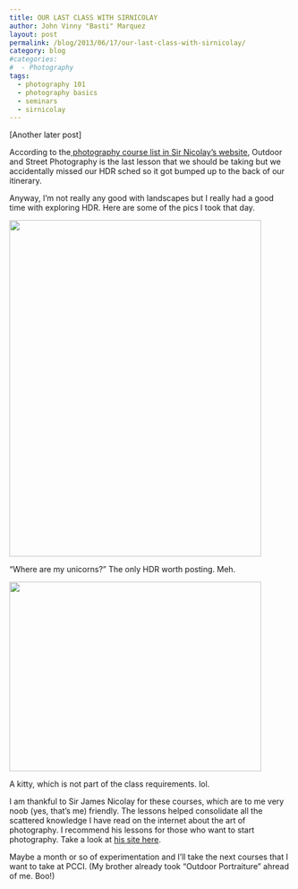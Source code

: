 ```yaml
---
title: OUR LAST CLASS WITH SIRNICOLAY
author: John Vinny "Basti" Marquez
layout: post
permalink: /blog/2013/06/17/our-last-class-with-sirnicolay/
category: blog
#categories:
#  - Photography
tags:
  - photography 101
  - photography basics
  - seminars
  - sirnicolay
---
```

[Another later post]

According to the<a href="http://sirnicolay.blogspot.com/p/photography-courses.html" target="_blank"> photography course list in Sir Nicolay&#8217;s website</a>, Outdoor and Street Photography is the last lesson that we should be taking but we accidentally missed our HDR sched so it got bumped up to the back of our itinerary.

Anyway, I&#8217;m not really any good with landscapes but I really had a good time with exploring HDR. Here are some of the pics I took that day.

<div style="width: 460px" class="wp-caption aligncenter">
  <a href="http://500px.com/photo/37171460"><img title="Where are my unicorns?" alt="" src="http://pcdn.500px.net/37171460/dda612771ef2499b890732ad572a3e5868c5786e/4.jpg" width="450" height="600" /></a><p class="wp-caption-text">
    &#8220;Where are my unicorns?&#8221; The only HDR worth posting. Meh.
  </p>
</div>

<div style="width: 460px" class="wp-caption aligncenter">
  <a href="http://500px.com/photo/37206564"><img title="Kitty" alt="" src="http://pcdn.500px.net/37206564/deb7e1804e173655c6bafe678366fc786f1f6de5/4.jpg" width="450" height="338" /></a><p class="wp-caption-text">
    A kitty, which is not part of the class requirements. lol.
  </p>
</div>

I am thankful to Sir James Nicolay for these courses, which are to me very noob (yes, that&#8217;s me) friendly. The lessons helped consolidate all the scattered knowledge I have read on the internet about the art of photography. I recommend his lessons for those who want to start photography. Take a look at <a href="http://sirnicolay.blogspot.com/" target="_blank">his site here</a>.

Maybe a month or so of experimentation and I&#8217;ll take the next courses that I want to take at PCCI. (My brother already took &#8220;Outdoor Portraiture&#8221; ahread of me. Boo!)